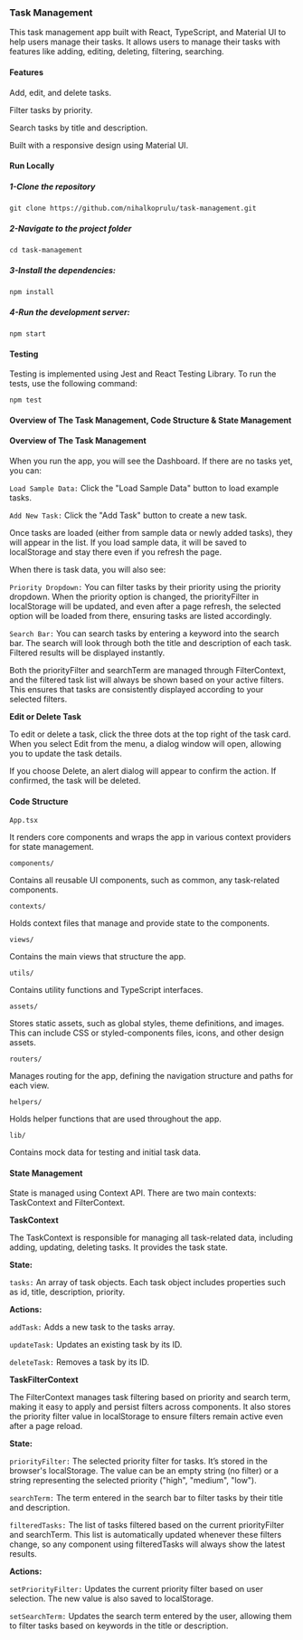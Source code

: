### Task Management 

This task management app built with React, TypeScript, and Material UI to help users manage their tasks. It allows users to manage their tasks with features like adding, editing, deleting, filtering, searching.

#### Features

Add, edit, and delete tasks.

Filter tasks by priority.

Search tasks by title and description.

Built with a responsive design using Material UI.

#### Run Locally
##### 1-Clone the repository
`git clone https://github.com/nihalkoprulu/task-management.git`

##### 2-Navigate to the project folder
`cd task-management`

##### 3-Install the dependencies:
`npm install`

##### 4-Run the development server:
`npm start`

#### Testing
Testing is implemented using Jest and React Testing Library. To run the tests, use the following command:

`npm test`

#### Overview of The Task Management, Code Structure & State Management

#### Overview of The Task Management

When you run the app, you will see the Dashboard. If there are no tasks yet, you can:

`Load Sample Data:` Click the "Load Sample Data" button to load example tasks.

`Add New Task:` Click the "Add Task" button to create a new task.

Once tasks are loaded (either from sample data or newly added tasks), they will appear in the list. If you load sample data, it will be saved to localStorage and stay there even if you refresh the page.

When there is task data, you will also see:

`Priority Dropdown:` You can filter tasks by their priority using the priority dropdown. When the priority option is changed, the priorityFilter in localStorage will be updated, and even after a page refresh, the selected option will be loaded from there, ensuring tasks are listed accordingly.

`Search Bar:` You can search tasks by entering a keyword into the search bar. The search will look through both the title and description of each task. Filtered results will be displayed instantly.

Both the priorityFilter and searchTerm are managed through FilterContext, and the filtered task list will always be shown based on your active filters. This ensures that tasks are consistently displayed according to your selected filters.

**Edit or Delete Task**

To edit or delete a task, click the three dots at the top right of the task card. When you select Edit from the menu, a dialog window will open, allowing you to update the task details.

If you choose Delete, an alert dialog will appear to confirm the action. If confirmed, the task will be deleted.

#### Code Structure

`App.tsx`

It renders core components and wraps the app in various context providers for state management.

`components/`

Contains all reusable UI components, such as common, any task-related components.

`contexts/`

Holds context files that manage and provide state to the components.

`views/`

Contains the main views that structure the app.

`utils/`

Contains utility functions and TypeScript interfaces.

`assets/`

Stores static assets, such as global styles, theme definitions, and images. This can include CSS or styled-components files, icons, and other design assets.

`routers/`

Manages routing for the app, defining the navigation structure and paths for each view.

`helpers/`

Holds helper functions that are used throughout the app. 

`lib/`

Contains mock data for testing and initial task data.


#### State Management

State is managed using Context API. There are two main contexts: TaskContext and FilterContext.

**TaskContext**

The TaskContext is responsible for managing all task-related data, including adding, updating, deleting tasks. It provides the task state.

**State:**

`tasks:` An array of task objects. Each task object includes properties such as id, title, description, priority.

**Actions:**

`addTask:` Adds a new task to the tasks array.

`updateTask:` Updates an existing task by its ID.

`deleteTask:` Removes a task by its ID.

**TaskFilterContext**

The FilterContext manages task filtering based on priority and search term, making it easy to apply and persist filters across components. It also stores the priority filter value in localStorage to ensure filters remain active even after a page reload.

**State:**

`priorityFilter:` The selected priority filter for tasks. It’s stored in the browser's localStorage. The value can be an empty string (no filter) or a string representing the selected priority ("high", "medium", "low").

`searchTerm:` The term entered in the search bar to filter tasks by their title and description.

`filteredTasks:` The list of tasks filtered based on the current priorityFilter and searchTerm. This list is automatically updated whenever these filters change, so any component using filteredTasks will always show the latest results.

**Actions:**

`setPriorityFilter:` Updates the current priority filter based on user selection. The new value is also saved to localStorage.

`setSearchTerm:` Updates the search term entered by the user, allowing them to filter tasks based on keywords in the title or description.



